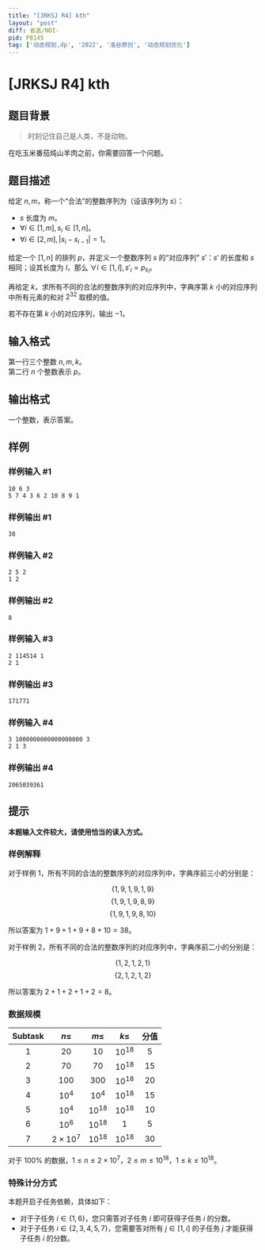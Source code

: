 ```yaml
---
title: "[JRKSJ R4] kth"
layout: "post"
diff: 省选/NOI-
pid: P8145
tag: ['动态规划,dp', '2022', '洛谷原创', '动态规划优化']
---
```

# [JRKSJ R4] kth
## 题目背景

> 时刻记住自己是人类，不是动物。

在吃玉米番茄炖山羊肉之前，你需要回答一个问题。
## 题目描述

给定 $n,m$，称一个“合法”的整数序列为（设该序列为 $s$）：

* $s$ 长度为 $m$。
* $\forall i\in[1,m],s_i\in[1,n]$。
* $\forall i\in[2,m],|s_i-s_{i-1}|=1$。

给定一个 $[1,n]$ 的排列 $p$，并定义一个整数序列 $s$ 的“对应序列” $s'$：$s'$ 的长度和 $s$ 相同；设其长度为 $l$，那么 $\forall i\in [1,l],s'_i=p_{s_i}$。

再给定 $k$，求所有不同的合法的整数序列的对应序列中，字典序第 $k$ 小的对应序列中所有元素的和对 $2^{32}$ 取模的值。

若不存在第 $k$ 小的对应序列，输出 $-1$。
## 输入格式

第一行三个整数 $n,m,k$。\
第二行 $n$ 个整数表示 $p$。
## 输出格式

一个整数，表示答案。
## 样例

### 样例输入 #1
```
10 6 3
5 7 4 3 6 2 10 8 9 1
```
### 样例输出 #1
```
38
```
### 样例输入 #2
```
2 5 2
1 2
```
### 样例输出 #2
```
8
```
### 样例输入 #3
```
2 114514 1
2 1
```
### 样例输出 #3
```
171771
```
### 样例输入 #4
```
3 1000000000000000000 3
2 1 3
```
### 样例输出 #4
```
2065039361
```
## 提示

**本题输入文件较大，请使用恰当的读入方式。**

### 样例解释
对于样例 $1$，所有不同的合法的整数序列的对应序列中，字典序前三小的分别是：

$$\{1,9,1,9,1,9\}$$
$$\{1,9,1,9,8,9\}$$
$$\{1,9,1,9,8,10\}$$

所以答案为 $1+9+1+9+8+10=38$。

对于样例 $2$，所有不同的合法的整数序列的对应序列中，字典序前二小的分别是：

$$\{1,2,1,2,1\}$$
$$\{2,1,2,1,2\}$$

所以答案为 $2+1+2+1+2=8$。
### 数据规模
| $\text{Subtask}$ | $n\le$ | $m\le$ | $k\le$ | 分值 |
| :----------: | :----------: | :----------: | :----------: | :----------: |
| $1$ | $20$ | $10$ | $10^{18}$ | $5$ |
| $2$ | $70$ | $70$ | $10^{18}$ | $15$ |
| $3$ | $100$ | $300$ | $10^{18}$ | $20$ |
| $4$ | $10^4$ | $10^4$ | $10^{18}$ | $15$ |
| $5$ | $10^4$ | $10^{18}$ | $10^{18}$ | $10$ |
| $6$ | $10^6$ | $10^{18}$ | $1$ | $5$ |
| $7$ |$2\times10^7$| $10^{18}$ | $10^{18}$ | $30$ |


对于 $100\%$ 的数据，$1\le n\le 2\times10^7$，$2\le m\le 10^{18}$，$1\le k\le 10^{18}$。
### 特殊计分方式
本题开启子任务依赖，具体如下：
- 对于子任务 $i\in\{1,6\}$，您只需答对子任务 $i$ 即可获得子任务 $i$ 的分数。
- 对于子任务 $i\in\{2,3,4,5,7\}$，您需要答对所有 $j\in[1,i]$ 的子任务 $j$ 才能获得子任务 $i$ 的分数。
